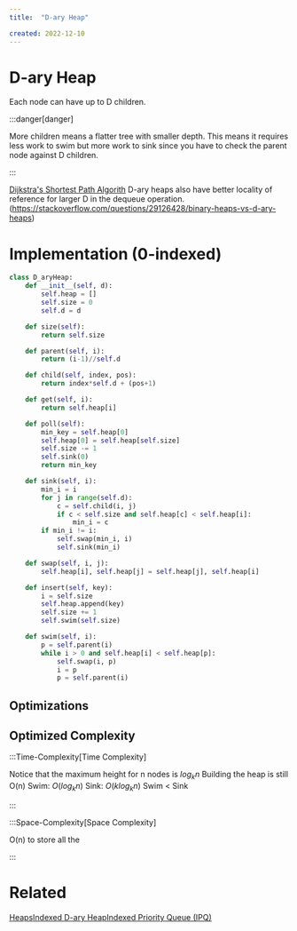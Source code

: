 ```yaml
---
title:  "D-ary Heap"

created: 2022-12-10
---
```





# D-ary Heap
Each node can have up to D children.

 :::danger[danger] 

More children means a flatter tree with smaller depth.
This means it requires less work to swim but more work to sink since you have to check the parent node against D children.

:::

[Dijkstra's Shortest Path Algorith](</docs/Algos/Dijkstra's Shortest Path Algorithm.md>)
D-ary heaps also have better locality of reference for larger D in the dequeue operation. (https://stackoverflow.com/questions/29126428/binary-heaps-vs-d-ary-heaps)
# Implementation (0-indexed)

```python
class D_aryHeap:
	def __init__(self, d):
		self.heap = []
		self.size = 0
		self.d = d

	def size(self):
		return self.size

	def parent(self, i):
		return (i-1)//self.d

	def child(self, index, pos):
		return index*self.d + (pos+1)

	def get(self, i):
		return self.heap[i]

	def poll(self):
		min_key = self.heap[0]
		self.heap[0] = self.heap[self.size]
		self.size -= 1
		self.sink(0)
		return min_key

	def sink(self, i):
		min_i = i
		for j in range(self.d):
			c = self.child(i, j)
			if c < self.size and self.heap[c] < self.heap[i]:
				min_i = c
		if min_i != i:
			self.swap(min_i, i)
			self.sink(min_i)

	def swap(self, i, j):
		self.heap[i], self.heap[j] = self.heap[j], self.heap[i]

	def insert(self, key):
		i = self.size
		self.heap.append(key)
		self.size += 1
		self.swim(self.size)

	def swim(self, i):
		p = self.parent(i)
		while i > 0 and self.heap[i] < self.heap[p]:
			self.swap(i, p)
			i = p
			p = self.parent(i)
```

## Optimizations

## Optimized Complexity

:::Time-Complexity[Time Complexity] 

Notice that the maximum height for n nodes is $log_kn$
Building the heap is still O(n) 
Swim: $O(log_kn)$
Sink: $O(klog_kn)$
Swim < Sink

:::


:::Space-Complexity[Space Complexity] 

O(n) to store all the 

:::


# Related
[Heaps](</docs/DS/Heaps.md>)[Indexed D-ary Heap](</docs/DS/Indexed D-ary Heap.md>)[Indexed Priority Queue (IPQ)](</docs/DS/Indexed Priority Queue (IPQ).md>)